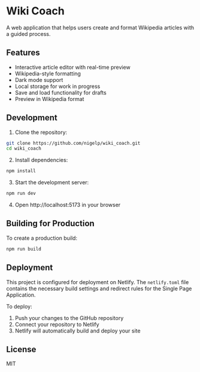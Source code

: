 # Wiki Coach

A web application that helps users create and format Wikipedia articles with a guided process.

## Features

- Interactive article editor with real-time preview
- Wikipedia-style formatting
- Dark mode support
- Local storage for work in progress
- Save and load functionality for drafts
- Preview in Wikipedia format

## Development

1. Clone the repository:
```bash
git clone https://github.com/nigelp/wiki_coach.git
cd wiki_coach
```

2. Install dependencies:
```bash
npm install
```

3. Start the development server:
```bash
npm run dev
```

4. Open http://localhost:5173 in your browser

## Building for Production

To create a production build:

```bash
npm run build
```

## Deployment

This project is configured for deployment on Netlify. The `netlify.toml` file contains the necessary build settings and redirect rules for the Single Page Application.

To deploy:

1. Push your changes to the GitHub repository
2. Connect your repository to Netlify
3. Netlify will automatically build and deploy your site

## License

MIT